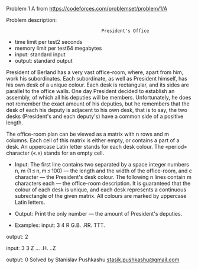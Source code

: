 Problem 1 A from https://codeforces.com/problemset/problem/1/A

Problem description:

                                        President's Office
 - time limit per test2 seconds
 - memory limit per test64 megabytes
 - input: standard input
 - output: standard output
 
President of Berland has a very vast office-room, where, 
apart from him, work his subordinates. Each subordinate, 
as well as President himself, has his own desk of a 
unique colour. Each desk is rectangular, and its sides 
are parallel to the office walls. One day President 
decided to establish an assembly, of which all his 
deputies will be members. Unfortunately, he does not 
remember the exact amount of his deputies, but he 
remembers that the desk of each his deputy is adjacent 
to his own desk, that is to say, the two desks 
(President's and each deputy's) have a common side of 
a positive length.

The office-room plan can be viewed as a matrix with n 
rows and m columns. Each cell of this matrix is 
either empty, or contains a part of a desk. An 
uppercase Latin letter stands for each desk colour. 
The «period» character («.») stands for an empty cell.

- Input: 
The first line contains two separated by a space integer 
numbers n, m (1 ≤ n, m ≤ 100) — the length and the width 
of the office-room, and c character — the President's 
desk colour. The following n lines contain m characters 
each — the office-room description. It is guaranteed 
that the colour of each desk is unique, and each desk 
represents a continuous subrectangle of the given matrix. 
All colours are marked by uppercase Latin letters.

- Output: 
Print the only number — the amount of President's deputies.

- Examples: 
input: 
3 4 R
G.B.
.RR.
TTT.

output: 
2

input: 
3 3 Z
...
.H.
..Z

output: 
0
Solved by Stanislav Pushkashu <stasik.pushkashu@gmail.com>
